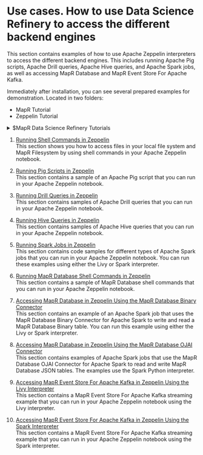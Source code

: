 # Use cases. How to use Data Science Refinery to access the different backend engines

This section contains examples of how to use Apache Zeppelin interpreters to access the different backend engines. This includes running Apache Pig scripts, Apache Drill queries, Apache Hive queries, and Apache Spark jobs, as well as accessing MapR Database and MapR Event Store For Apache Kafka.

Immediately after installation, you can see several prepared examples for demonstration. Located in two folders:

- MapR Tutorial
- Zeppelin Tutorial 

<details> 
  <summary>$MapR Data Science Refinery Tutorials</summary>

![MapR Data Science Refinery](images/welcome_zeppelin.png)

</details>

1. [Running Shell Commands in Zeppelin](0051-shell-commands.md) <br/>
This section shows you how to access files in your local file system and MapR Filesystem by using shell commands in your Apache Zeppelin notebook.

1. [Running Pig Scripts in Zeppelin](0052-pig-scripts.md) <br/>
This section contains a sample of an Apache Pig script that you can run in your Apache Zeppelin notebook.

1. [Running Drill Queries in Zeppelin]() <br/>
This section contains samples of Apache Drill queries that you can run in your Apache Zeppelin notebook.

1. [Running Hive Queries in Zeppelin](0054-running-hive-queries.md) <br/>
This section contains samples of Apache Hive queries that you can run in your Apache Zeppelin notebook.

1. [Running Spark Jobs in Zeppelin](0055-running-spark-jobs.md) <br/>
This section contains code samples for different types of Apache Spark jobs that you can run in your Apache Zeppelin notebook. You can run these examples using either the Livy or Spark interpreter.

1. [Running MapR Database Shell Commands in Zeppelin](0056-running-mapr-db-shell-commands.md) <br/>
This section contains a sample of MapR Database shell commands that you can run in your Apache Zeppelin notebook.

1. [Accessing MapR Database in Zeppelin Using the MapR Database Binary Connector]() <br/>
This section contains an example of an Apache Spark job that uses the MapR Database Binary Connector for Apache Spark to write and read a MapR Database Binary table. You can run this example using either the Livy or Spark interpreter. 

1. [Accessing MapR Database in Zeppelin Using the MapR Database OJAI Connector]() <br/>
This section contains examples of Apache Spark jobs that use the MapR Database OJAI Connector for Apache Spark to read and write MapR Database JSON tables. The examples use the Spark Python interpreter. 

1. [Accessing MapR Event Store For Apache Kafka in Zeppelin Using the Livy Interpreter]() <br/>
This section contains a MapR Event Store For Apache Kafka streaming example that you can run in your Apache Zeppelin notebook using the Livy interpreter.

1. [Accessing MapR Event Store For Apache Kafka in Zeppelin Using the Spark Interpreter]() <br/>
This section contains a MapR Event Store For Apache Kafka streaming example that you can run in your Apache Zeppelin notebook using the Spark interpreter. 
